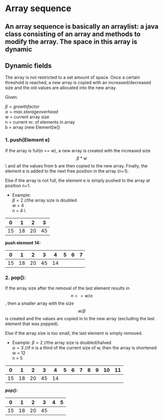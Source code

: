 # Array sequence
An array sequence is basically an arraylist: 
a java class consisting of an array and methods to modify the array.
The space in this array is dynamic
---
## Dynamic fields
The array is not restricted to a set amount of space.
Once a certain threshold is reached, a new array is copied with an increased/decreased size and the old values are 
allocated into the new array.

Given:

$\beta = growth factor$ \
$\alpha = max. storage overhead$\
w = current array size\
n = current nr. of elements in array\
b = array (new Element[w])

### 1. push(Element e)
If the array is full(n == w), a new array is created with the increased size $$\beta * w$$\ and all the values from b
are then copied to the new array. Finally, the element e is added to the next free position in the array (n+1).

Else if the array is not full, the element e is simply pushed to the array at position n+1.

- Example: \
$\beta = 2$ //the array size is doubled\
w = 4 \
n = 4 \

| 0  | 1  | 2  | 3  |
|----|----|----|----|
| 15 | 18 | 20 | 45 |

__push element 14:__

| 0  | 1  | 2  | 3  | 4  | 5 | 6 | 7 |
|----|----|----|----|----|---|---|---|
| 15 | 18 | 20 | 45 | 14 |   |   |   |

### 2. pop():
If the array size after the removal of the last element results in $$n <= w/\alpha$$, then a smaller array with the size
$$w/\beta$$ is created and the values are copied in to the new array (excluding the last element that was popped).

Else if the array size is too small, the last element is simply removed.

- Example:
$\beta = 2$ //the array size is doubled/halved\
$\alpha = 3$ //if n is a third of the current size of w, then the array is shortened\
w = 12 \
n = 5 

| 0  | 1  | 2  | 3  | 4  | 5 | 6 | 7 | 8 | 9 | 10 | 11 |
|----|----|----|----|----|---|---|---|---|---|----|----|
| 15 | 18 | 20 | 45 | 14 |   |   |   |   |   |    |    |

___pop():___

| 0  | 1  | 2  | 3  | 4 | 5 |
|----|----|----|----|---|---|
| 15 | 18 | 20 | 45 |   |   |